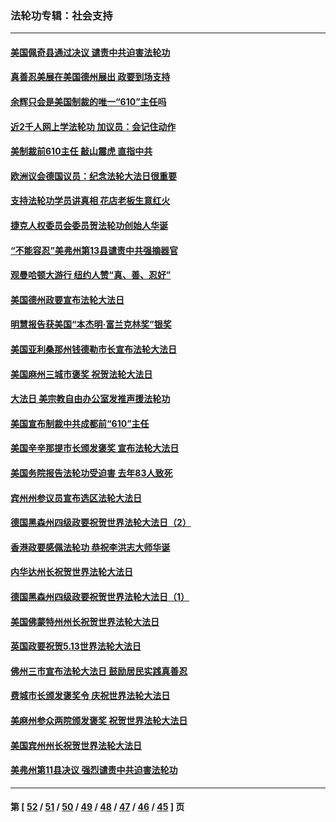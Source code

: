 ### 法轮功专辑：社会支持
---
#### [美国佩奇县通过决议 谴责中共迫害法轮功](../../pages/nf4386/n13027185.md?06200430) 
#### [真善忍美展在美国德州展出 政要到场支持](../../pages/nf4386/n13010579.md?06200430) 
#### [余辉只会是美国制裁的唯一“610”主任吗](../../pages/nf4386/n12972837.md?06200430) 
#### [近2千人网上学法轮功 加议员：会记住动作](../../pages/nf4386/n12972642.md?06200430) 
#### [美制裁前610主任 敲山震虎 直指中共](../../pages/nf4386/n12968555.md?06200430) 
#### [欧洲议会德国议员：纪念法轮大法日很重要](../../pages/nf4386/n12965367.md?06200430) 
#### [支持法轮功学员讲真相 花店老板生意红火](../../pages/nf4386/n12963056.md?06200430) 
#### [捷克人权委员会委员贺法轮功创始人华诞](../../pages/nf4386/n12960301.md?06200430) 
#### [“不能容忍”美弗州第13县谴责中共强摘器官](../../pages/nf4386/n12958610.md?06200430) 
#### [观曼哈顿大游行 纽约人赞“真、善、忍好”](../../pages/nf4386/n12956249.md?06200430) 
#### [美国德州政要宣布法轮大法日](../../pages/nf4386/n12958567.md?06200430) 
#### [明慧报告获美国“本杰明‧富兰克林奖”银奖](../../pages/nf4386/n12955404.md?06200430) 
#### [美国亚利桑那州钱德勒市长宣布法轮大法日](../../pages/nf4386/n12953813.md?06200430) 
#### [美国麻州三城市褒奖 祝贺法轮大法日](../../pages/nf4386/n12953756.md?06200430) 
#### [大法日 美宗教自由办公室发推声援法轮功](../../pages/nf4386/n12950669.md?06200430) 
#### [美国宣布制裁中共成都前“610”主任](../../pages/nf4386/n12943654.md?06200430) 
#### [美国辛辛那提市长颁发褒奖 宣布法轮大法日](../../pages/nf4386/n12948869.md?06200430) 
#### [美国务院报告法轮功受迫害 去年83人致死](../../pages/nf4386/n12944350.md?06200430) 
#### [宾州州参议员宣布选区法轮大法日](../../pages/nf4386/n12939844.md?06200430) 
#### [德国黑森州四级政要祝贺世界法轮大法日（2）](../../pages/nf4386/n12937571.md?06200430) 
#### [香港政要感佩法轮功 恭祝李洪志大师华诞](../../pages/nf4386/n12937400.md?06200430) 
#### [内华达州长祝贺世界法轮大法日](../../pages/nf4386/n12936785.md?06200430) 
#### [德国黑森州四级政要祝贺世界法轮大法日（1）](../../pages/nf4386/n12934877.md?06200430) 
#### [美国佛蒙特州州长祝贺世界法轮大法日](../../pages/nf4386/n12935031.md?06200430) 
#### [英国政要祝贺5.13世界法轮大法日](../../pages/nf4386/n12934700.md?06200430) 
#### [佛州三市宣布法轮大法日 鼓励居民实践真善忍](../../pages/nf4386/n12934466.md?06200430) 
#### [费城市长颁发褒奖令 庆祝世界法轮大法日](../../pages/nf4386/n12928833.md?06200430) 
#### [美麻州参众两院颁发褒奖 祝贺世界法轮大法日](../../pages/nf4386/n12928372.md?06200430) 
#### [美国宾州州长祝贺世界法轮大法日](../../pages/nf4386/n12928310.md?06200430) 
#### [美弗州第11县决议 强烈谴责中共迫害法轮功](../../pages/nf4386/n12925015.md?06200430) 

---
#### 第 [ [52](./52.md?06200430) / [51](./51.md?06200430) / [50](./50.md?06200430) / [49](./49.md?06200430) / [48](./48.md?06200430) / [47](./47.md?06200430) / [46](./46.md?06200430) / [45](./45.md?06200430) ] 页
